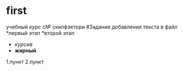 # first
учебный курс с№ скилфэктори
#Задание добавления текста в файл
*первый этап
*второй этап
 * *курсив*
 * **жирный**

1.пункт
2.пункт
